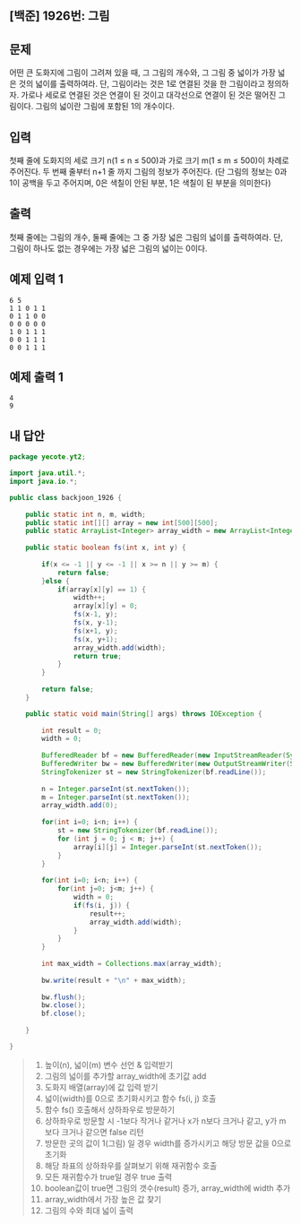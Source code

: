 ## [백준] 1926번: 그림



## 문제

어떤 큰 도화지에 그림이 그려져 있을 때, 그 그림의 개수와, 그 그림 중 넓이가 가장 넓은 것의 넓이를 출력하여라. 단, 그림이라는 것은 1로 연결된 것을 한 그림이라고 정의하자. 가로나 세로로 연결된 것은 연결이 된 것이고 대각선으로 연결이 된 것은 떨어진 그림이다. 그림의 넓이란 그림에 포함된 1의 개수이다.



## 입력

첫째 줄에 도화지의 세로 크기 n(1 ≤ n ≤ 500)과 가로 크기 m(1 ≤ m ≤ 500)이 차례로 주어진다. 두 번째 줄부터 n+1 줄 까지 그림의 정보가 주어진다. (단 그림의 정보는 0과 1이 공백을 두고 주어지며, 0은 색칠이 안된 부분, 1은 색칠이 된 부분을 의미한다)



## 출력

첫째 줄에는 그림의 개수, 둘째 줄에는 그 중 가장 넓은 그림의 넓이를 출력하여라. 단, 그림이 하나도 없는 경우에는 가장 넓은 그림의 넓이는 0이다.



## 예제 입력 1 

```
6 5
1 1 0 1 1
0 1 1 0 0
0 0 0 0 0
1 0 1 1 1
0 0 1 1 1
0 0 1 1 1
```



## 예제 출력 1 

```
4
9
```



## 내 답안

```java
package yecote.yt2;

import java.util.*;
import java.io.*;

public class backjoon_1926 {
	
	public static int n, m, width;
	public static int[][] array = new int[500][500];
	public static ArrayList<Integer> array_width = new ArrayList<Integer>();
	
	public static boolean fs(int x, int y) {
		
		if(x <= -1 || y <= -1 || x >= n || y >= m) {
			return false;
		}else {
			if(array[x][y] == 1) {
				width++;
				array[x][y] = 0;
				fs(x-1, y);
				fs(x, y-1);
				fs(x+1, y);
				fs(x, y+1);
				array_width.add(width);
				return true;
			}
		}
		
		return false;
	}

	public static void main(String[] args) throws IOException {
		
		int result = 0;
		width = 0;
		
		BufferedReader bf = new BufferedReader(new InputStreamReader(System.in));
		BufferedWriter bw = new BufferedWriter(new OutputStreamWriter(System.out));
		StringTokenizer st = new StringTokenizer(bf.readLine());
				
		n = Integer.parseInt(st.nextToken());
		m = Integer.parseInt(st.nextToken());
		array_width.add(0);
		
		for(int i=0; i<n; i++) {
			st = new StringTokenizer(bf.readLine());
            for (int j = 0; j < m; j++) {
            	array[i][j] = Integer.parseInt(st.nextToken()); 
            }
		}
		
		for(int i=0; i<n; i++) {
			for(int j=0; j<m; j++) {
				width = 0;
				if(fs(i, j)) {
					result++;
					array_width.add(width);
				}
			}
		}
		
		int max_width = Collections.max(array_width);
		
		bw.write(result + "\n" + max_width);
		
		bw.flush();
		bw.close();
		bf.close();
		
	}

}
```

> 1. 높이(n), 넓이(m) 변수 선언 & 입력받기
> 2. 그림의 넓이를 추가할 array_width에 초기값 add
> 3.  도화지 배열(array)에 값 입력 받기
> 4. 넓이(width)를 0으로 초기화시키고 함수 fs(i, j) 호출
> 5. 함수 fs() 호출해서 상하좌우로 방문하기
> 6. 상하좌우로 방문할 시 -1보다 작거나 같거나 x가 n보다 크거나 같고, y가 m 보다 크거나 같으면 false 리턴
> 7. 방문한 곳의 값이 1(그림) 일 경우 width를 증가시키고 해당 방문 값을 0으로 초기화
> 8. 해당 좌표의 상하좌우를 살펴보기 위해 재귀함수 호출
> 9. 모든 재귀함수가 true일 경우 true 출력
> 10. boolean값이  true면 그림의 갯수(result) 증가, array_width에 width 추가
> 11. array_width에서 가장 높은 값 찾기
> 12. 그림의 수와 최대 넓이 출력
